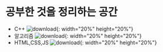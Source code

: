 # 공부한 것을 정리하는 공간


+ C++
![download](https://user-images.githubusercontent.com/95333770/209753198-c069daa5-cfbf-4bc1-9353-d82e0aaa993b.png){: width="20%" height="20%"}
+ 알고리즘
![download](https://user-images.githubusercontent.com/95333770/209753307-a890c88a-add3-4f32-ba81-81c2bc62a3c1.png){: width="20%" height="20%"}
+ HTML,CSS,JS
![download](https://user-images.githubusercontent.com/95333770/209753337-a742fb49-7e00-45cf-9779-f82436c3122a.png){: width="20%" height="20%"}
